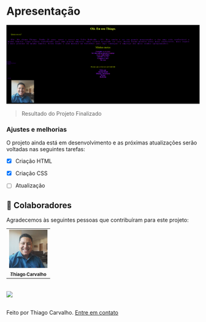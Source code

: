 # Apresentação




<img src="./assets/image.png" alt="project finalized">

> Resultado do Projeto Finalizado

### Ajustes e melhorias

O projeto ainda está em desenvolvimento e as próximas atualizações serão voltadas nas seguintes tarefas:

- [x] Criação HTML
- [x] Criação CSS
- [ ] Atualização 




## 🤝 Colaboradores

Agradecemos às seguintes pessoas que contribuíram para este projeto:

<table>
  <tr>
    <td align="center">
      <a href="https://www.linkedin.com/in/thiago-c-a47428142/">
        <img src="./eu.jpg" width="100px;" alt="Foto do Thiago"/><br>
        <sub>
          <b>Thiago Carvalho</b>
        </sub>
      </a>
    </td>
  </tr>
</table>
<br>
<img align="center" src="https://github-readme-stats.vercel.app/api/top-langs/?username=thiagocarvalho29&theme=dracula&hide_langs_below=1" />

<br>
<br>

Feito por Thiago Carvalho. <a href="https://www.linkedin.com/in/thiago-c-a47428142/detail/contact-info/"> Entre em contato </a>


